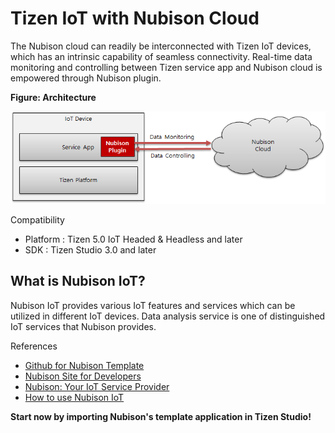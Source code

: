 # Tizen IoT with Nubison Cloud

The Nubison cloud can readily be interconnected with Tizen IoT devices, which has an intrinsic capability of seamless connectivity.
Real-time data monitoring and controlling between Tizen service app and Nubison cloud is empowered through Nubison plugin.

**Figure: Architecture**

![Architecture](media/architecture.png)

Compatibility
- Platform : Tizen 5.0 IoT Headed & Headless and later
- SDK : Tizen Studio 3.0 and later 


## What is Nubison IoT?
Nubison IoT provides various IoT features and services which can be utilized in different IoT devices. Data analysis service is one of distinguished IoT services that Nubison provides.


References
- [Github for Nubison Template](https://github.com/nubisoniot/NI)
- [Nubison Site for Developers](https://nubisoniot.com/)
- [Nubison: Your IoT Service Provider](https://blog.naver.com/nubison/221462430388)
- [How to use Nubison IoT](https://blog.naver.com/nubison/221462229766)


**Start now by importing Nubison's template application in Tizen Studio!**

